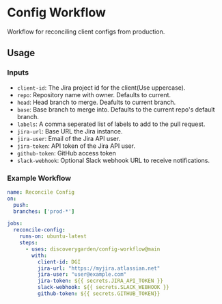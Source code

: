 # Config Workflow

Workflow for reconciling client configs from production.

## Usage

### Inputs

- `client-id`: The Jira project id for the client(Use uppercase).
- `repo`: Repository name with owner. Defaults to current.
- `head`: Head branch to merge. Deafults to current branch.
- `base`: Base branch to merge into. Defaults to the current repo's default branch.
- `labels`: A comma seperated list of labels to add to the pull request.
- `jira-url`: Base URL the Jira instance. 
- `jira-user`: Email of the Jira API user.
- `jira-token`: API token of the Jira API user.
- `github-token`: GitHub access token
- `slack-webhook`: Optional Slack webhook URL to receive notifications.

### Example Workflow

```yaml
name: Reconcile Config
on:
  push:
  branches: ['prod-*']

jobs:
  reconcile-config:
    runs-on: ubuntu-latest
    steps:
      - uses: discoverygarden/config-workflow@main
        with:
          client-id: DGI
          jira-url: "https://myjira.atlassian.net"
          jira-user: "user@example.com"
          jira-token: ${{ secrets.JIRA_API_TOKEN }}
          slack-webhook: ${{ secrets.SLACK_WEBHOOK }}
          github-token: ${{ secrets.GITHUB_TOKEN}}
```